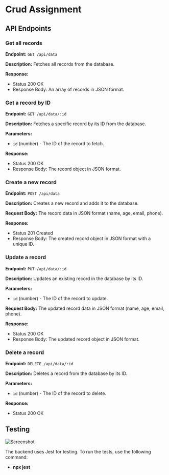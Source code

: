 # Crud Assignment


## API Endpoints

### Get all records

**Endpoint:** `GET /api/data`

**Description:** Fetches all records from the database.

**Response:**
- Status 200 OK
- Response Body: An array of records in JSON format.

### Get a record by ID

**Endpoint:** `GET /api/data/:id`

**Description:** Fetches a specific record by its ID from the database.

**Parameters:**
- `id` (number) - The ID of the record to fetch.

**Response:**
- Status 200 OK
- Response Body: The record object in JSON format.

### Create a new record

**Endpoint:** `POST /api/data`

**Description:** Creates a new record and adds it to the database.

**Request Body:** The record data in JSON format (name, age, email, phone).

**Response:**
- Status 201 Created
- Response Body: The created record object in JSON format with a unique ID.

### Update a record

**Endpoint:** `PUT /api/data/:id`

**Description:** Updates an existing record in the database by its ID.

**Parameters:**
- `id` (number) - The ID of the record to update.

**Request Body:** The updated record data in JSON format (name, age, email, phone).

**Response:**
- Status 200 OK
- Response Body: The updated record object in JSON format.

### Delete a record

**Endpoint:** `DELETE /api/data/:id`

**Description:** Deletes a record from the database by its ID.

**Parameters:**
- `id` (number) - The ID of the record to delete.

**Response:**
- Status 200 OK

## Testing

![Screenshot](https://i.ibb.co/GJLV8pL/jest.png)

The backend uses Jest for testing. To run the tests, use the following command:<br>
- <b>npx jest<b/>

